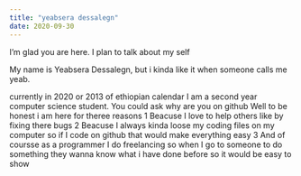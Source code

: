 ```yaml
---
title: "yeabsera dessalegn"
date: 2020-09-30
---
```

I’m glad you are here. I plan to talk about my self

My name is Yeabsera Dessalegn, but i kinda like it when someone calls me yeab.

currently in 2020 or 2013 of ethiopian calendar I am a second year computer science student. You could ask why are you on github Well to be honest i am here for theree reasons 1 Beacuse I love to help others like by fixing there bugs 2 Beacuse I always kinda loose my coding files on my computer so if I code on github that would make everything easy 3 And of coursse as a programmer I do freelancing so when I go to someone to do something they wanna know what i have done before so it would be easy to show
